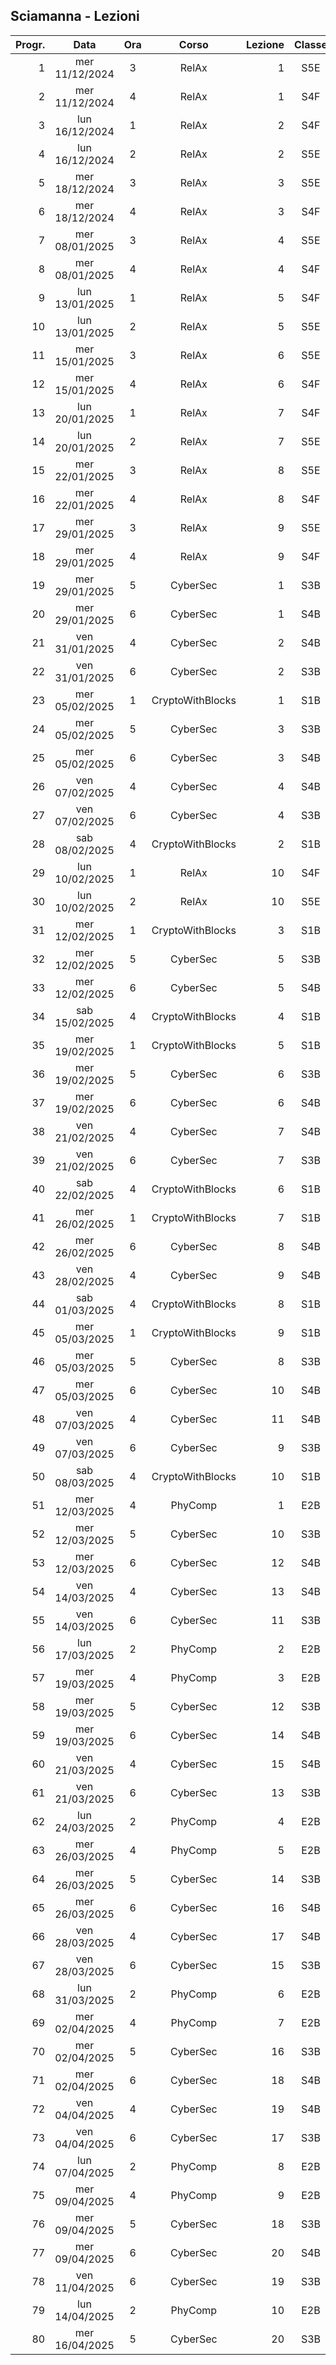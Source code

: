 ## Sciamanna - Lezioni

|Progr.| Data | Ora | Corso | Lezione | Classe |
|--:|:-:|:-:|:-:|--:|:-:|
|1|mer 11/12/2024|3|RelAx|1|S5E|
|2|mer 11/12/2024|4|RelAx|1|S4F|
|3|lun 16/12/2024|1|RelAx|2|S4F|
|4|lun 16/12/2024|2|RelAx|2|S5E|
|5|mer 18/12/2024|3|RelAx|3|S5E|
|6|mer 18/12/2024|4|RelAx|3|S4F|
|7|mer 08/01/2025|3|RelAx|4|S5E|
|8|mer 08/01/2025|4|RelAx|4|S4F|
|9|lun 13/01/2025|1|RelAx|5|S4F|
|10|lun 13/01/2025|2|RelAx|5|S5E|
|11|mer 15/01/2025|3|RelAx|6|S5E|
|12|mer 15/01/2025|4|RelAx|6|S4F|
|13|lun 20/01/2025|1|RelAx|7|S4F|
|14|lun 20/01/2025|2|RelAx|7|S5E|
|15|mer 22/01/2025|3|RelAx|8|S5E|
|16|mer 22/01/2025|4|RelAx|8|S4F|
|17|mer 29/01/2025|3|RelAx|9|S5E|
|18|mer 29/01/2025|4|RelAx|9|S4F|
|19|mer 29/01/2025|5|CyberSec|1|S3B|
|20|mer 29/01/2025|6|CyberSec|1|S4B|
|21|ven 31/01/2025|4|CyberSec|2|S4B|
|22|ven 31/01/2025|6|CyberSec|2|S3B|
|23|mer 05/02/2025|1|CryptoWithBlocks|1|S1B|
|24|mer 05/02/2025|5|CyberSec|3|S3B|
|25|mer 05/02/2025|6|CyberSec|3|S4B|
|26|ven 07/02/2025|4|CyberSec|4|S4B|
|27|ven 07/02/2025|6|CyberSec|4|S3B|
|28|sab 08/02/2025|4|CryptoWithBlocks|2|S1B|
|29|lun 10/02/2025|1|RelAx|10|S4F|
|30|lun 10/02/2025|2|RelAx|10|S5E|
|31|mer 12/02/2025|1|CryptoWithBlocks|3|S1B|
|32|mer 12/02/2025|5|CyberSec|5|S3B|
|33|mer 12/02/2025|6|CyberSec|5|S4B|
|34|sab 15/02/2025|4|CryptoWithBlocks|4|S1B|
|35|mer 19/02/2025|1|CryptoWithBlocks|5|S1B|
|36|mer 19/02/2025|5|CyberSec|6|S3B|
|37|mer 19/02/2025|6|CyberSec|6|S4B|
|38|ven 21/02/2025|4|CyberSec|7|S4B|
|39|ven 21/02/2025|6|CyberSec|7|S3B|
|40|sab 22/02/2025|4|CryptoWithBlocks|6|S1B|
|41|mer 26/02/2025|1|CryptoWithBlocks|7|S1B|
|42|mer 26/02/2025|6|CyberSec|8|S4B|
|43|ven 28/02/2025|4|CyberSec|9|S4B|
|44|sab 01/03/2025|4|CryptoWithBlocks|8|S1B|
|45|mer 05/03/2025|1|CryptoWithBlocks|9|S1B|
|46|mer 05/03/2025|5|CyberSec|8|S3B|
|47|mer 05/03/2025|6|CyberSec|10|S4B|
|48|ven 07/03/2025|4|CyberSec|11|S4B|
|49|ven 07/03/2025|6|CyberSec|9|S3B|
|50|sab 08/03/2025|4|CryptoWithBlocks|10|S1B|
|51|mer 12/03/2025|4|PhyComp|1|E2B|
|52|mer 12/03/2025|5|CyberSec|10|S3B|
|53|mer 12/03/2025|6|CyberSec|12|S4B|
|54|ven 14/03/2025|4|CyberSec|13|S4B|
|55|ven 14/03/2025|6|CyberSec|11|S3B|
|56|lun 17/03/2025|2|PhyComp|2|E2B|
|57|mer 19/03/2025|4|PhyComp|3|E2B|
|58|mer 19/03/2025|5|CyberSec|12|S3B|
|59|mer 19/03/2025|6|CyberSec|14|S4B|
|60|ven 21/03/2025|4|CyberSec|15|S4B|
|61|ven 21/03/2025|6|CyberSec|13|S3B|
|62|lun 24/03/2025|2|PhyComp|4|E2B|
|63|mer 26/03/2025|4|PhyComp|5|E2B|
|64|mer 26/03/2025|5|CyberSec|14|S3B|
|65|mer 26/03/2025|6|CyberSec|16|S4B|
|66|ven 28/03/2025|4|CyberSec|17|S4B|
|67|ven 28/03/2025|6|CyberSec|15|S3B|
|68|lun 31/03/2025|2|PhyComp|6|E2B|
|69|mer 02/04/2025|4|PhyComp|7|E2B|
|70|mer 02/04/2025|5|CyberSec|16|S3B|
|71|mer 02/04/2025|6|CyberSec|18|S4B|
|72|ven 04/04/2025|4|CyberSec|19|S4B|
|73|ven 04/04/2025|6|CyberSec|17|S3B|
|74|lun 07/04/2025|2|PhyComp|8|E2B|
|75|mer 09/04/2025|4|PhyComp|9|E2B|
|76|mer 09/04/2025|5|CyberSec|18|S3B|
|77|mer 09/04/2025|6|CyberSec|20|S4B|
|78|ven 11/04/2025|6|CyberSec|19|S3B|
|79|lun 14/04/2025|2|PhyComp|10|E2B|
|80|mer 16/04/2025|5|CyberSec|20|S3B|


